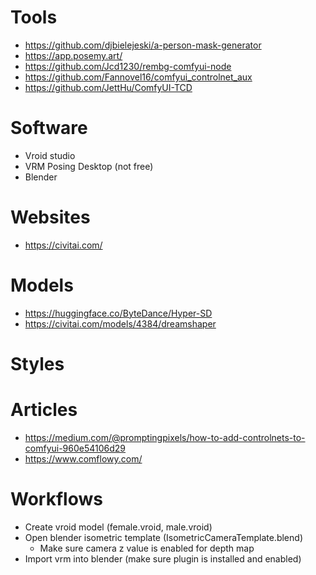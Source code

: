 # Tools

- https://github.com/djbielejeski/a-person-mask-generator
- https://app.posemy.art/
- https://github.com/Jcd1230/rembg-comfyui-node
- https://github.com/Fannovel16/comfyui_controlnet_aux
- https://github.com/JettHu/ComfyUI-TCD

# Software

- Vroid studio
- VRM Posing Desktop (not free)
- Blender

# Websites

- https://civitai.com/

# Models

- https://huggingface.co/ByteDance/Hyper-SD
- https://civitai.com/models/4384/dreamshaper

# Styles

# Articles

- https://medium.com/@promptingpixels/how-to-add-controlnets-to-comfyui-960e54106d29
- https://www.comflowy.com/

# Workflows

- Create vroid model (female.vroid, male.vroid)
- Open blender isometric template (IsometricCameraTemplate.blend)
  - Make sure camera z value is enabled for depth map
- Import vrm into blender (make sure plugin is installed and enabled)
